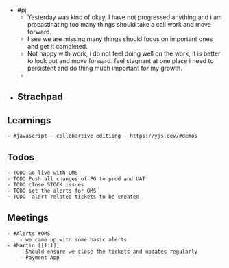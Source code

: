 - #pj
	- Yesterday was kind of okay, I have not progressed anything and i am procastinating too many things should take a call work and move forward.
	- I see we are missing many things should focus on important ones and get it completed.
	- Not happy with work, i do not feel doing well on the work, it is better to look out and move forward. feel stagnant at one place i need to persistent  and do thing much important for my growth.
	-
- ## Strachpad
## Learnings
	- #javascript - collobartive editiing - https://yjs.dev/#demos
## Todos
	- TODO Go live with OMS
	- TODO Push all changes of PG to prod and UAT
	- TODO close STOCK issues
	- TODO set the alerts for OMS
	- TODO  alert related tickets to be created
## Meetings
	- #Alerts #OMS
		- we came up witn some basic alerts
	- #Martin [[1:1]]
		- Should ensure we close the tickets and updates regularly
		- Payment App